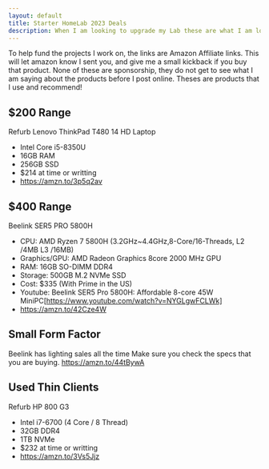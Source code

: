 ```yaml
---
layout: default
title: Starter HomeLab 2023 Deals
description: When I am looking to upgrade my Lab these are what I am looking at.
---
```


To help fund the projects I work on, the links are Amazon Affiliate links. This will let amazon know I sent you, and give me a small kickback if you buy that product. None of these are sponsorship, they do not get to see what I am saying about the products before I post online. Theses are products that I use and recommend!

## $200 Range

Refurb Lenovo ThinkPad T480 14 HD Laptop
* Intel Core i5-8350U
* 16GB RAM
* 256GB SSD
* $214 at time or writting
* https://amzn.to/3p5q2av 

## $400 Range

Beelink SER5 PRO 5800H

* CPU: AMD Ryzen 7 5800H (3.2GHz~4.4GHz,8-Core/16-Threads, L2 /4MB L3 /16MB)
* Graphics/GPU: AMD Radeon Graphics 8core 2000 MHz GPU
* RAM: 16GB SO-DIMM DDR4
* Storage: 500GB M.2 NVMe SSD
* Cost: $335 (With Prime in the US)
* Youtube: Beelink SER5 Pro 5800H: Affordable 8-core 45W MiniPC[https://www.youtube.com/watch?v=NYGLgwFCLWk]
* https://amzn.to/42Cze4W

## Small Form Factor

Beelink has lighting sales all the time
Make sure you check the specs that you are buying.
https://amzn.to/44tBywA

## Used Thin Clients

Refurb HP 800 G3 
* Intel i7-6700 (4 Core / 8 Thread)
* 32GB DDR4 
* 1TB NVMe
* $232 at time or writting
* https://amzn.to/3Vs5Jjz



